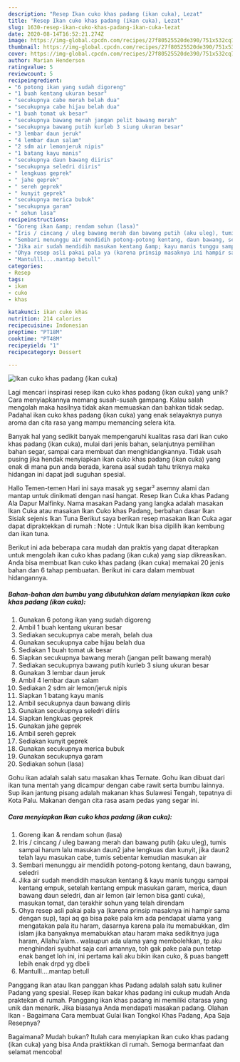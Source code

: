 ```yaml
---
description: "Resep Ikan cuko khas padang (ikan cuka), Lezat"
title: "Resep Ikan cuko khas padang (ikan cuka), Lezat"
slug: 1630-resep-ikan-cuko-khas-padang-ikan-cuka-lezat
date: 2020-08-14T16:52:21.274Z
image: https://img-global.cpcdn.com/recipes/27f80525520de390/751x532cq70/ikan-cuko-khas-padang-ikan-cuka-foto-resep-utama.jpg
thumbnail: https://img-global.cpcdn.com/recipes/27f80525520de390/751x532cq70/ikan-cuko-khas-padang-ikan-cuka-foto-resep-utama.jpg
cover: https://img-global.cpcdn.com/recipes/27f80525520de390/751x532cq70/ikan-cuko-khas-padang-ikan-cuka-foto-resep-utama.jpg
author: Marian Henderson
ratingvalue: 5
reviewcount: 5
recipeingredient:
- "6 potong ikan yang sudah digoreng"
- "1 buah kentang ukuran besar"
- "secukupnya cabe merah belah dua"
- "secukupnya cabe hijau belah dua"
- "1 buah tomat uk besar"
- "secukupnya bawang merah jangan pelit bawang merah"
- "secukupnya bawang putih kurleb 3 siung ukuran besar"
- "3 lembar daun jeruk"
- "4 lembar daun salam"
- "2 sdm air lemonjeruk nipis"
- "1 batang kayu manis"
- "secukupnya daun bawang diiris"
- "secukupnya seledri diiris"
- " lengkuas geprek"
- " jahe geprek"
- " sereh geprek"
- " kunyit geprek"
- "secukupnya merica bubuk"
- "secukupnya garam"
- " sohun lasa"
recipeinstructions:
- "Goreng ikan &amp; rendam sohun (lasa)"
- "Iris / cincang / uleg bawang merah dan bawang putih (aku uleg), tumis sampai harum lalu masukan daun2 jahe lengkuas dan kunyit, jika daun2 telah layu masukan cabe, tumis sebentar kemudian masukan air"
- "Sembari menunggu air mendidih potong-potong kentang, daun bawang, seledri"
- "Jika air sudah mendidih masukan kentang &amp; kayu manis tunggu sampai kentang empuk, setelah kentang empuk masukan garam, merica, daun bawang daun seledri, dan air lemon (air lemon bisa ganti cuka), masukan tomat, dan terakhir sohun yang telah direndam"
- "Ohya resep asli pakai pala ya (karena prinsip masaknya ini hampir sama dengan sup), tapi aq ga bisa pake pala krn ada pendapat ulama yang mengatakan pala itu haram, dasarnya karena pala itu memabukkan, dlm islam jika banyaknya memabukkan atau haram maka sedikitnya juga haram, Allahu&#39;alam.. walaupun ada ulama yang membolehkan, tp aku menghindari syubhat saja cari amannya, toh gak pake pala pun tetap enak banget loh ini, ini pertama kali aku bikin ikan cuko, &amp; puas bangett lebih enak drpd yg dbeli"
- "Mantulll....mantap betull"
categories:
- Resep
tags:
- ikan
- cuko
- khas

katakunci: ikan cuko khas 
nutrition: 214 calories
recipecuisine: Indonesian
preptime: "PT18M"
cooktime: "PT48M"
recipeyield: "1"
recipecategory: Dessert

---
```



![Ikan cuko khas padang (ikan cuka)](https://img-global.cpcdn.com/recipes/27f80525520de390/751x532cq70/ikan-cuko-khas-padang-ikan-cuka-foto-resep-utama.jpg)

Lagi mencari inspirasi resep ikan cuko khas padang (ikan cuka) yang unik? Cara menyiapkannya memang susah-susah gampang. Kalau salah mengolah maka hasilnya tidak akan memuaskan dan bahkan tidak sedap. Padahal ikan cuko khas padang (ikan cuka) yang enak selayaknya punya aroma dan cita rasa yang mampu memancing selera kita.

Banyak hal yang sedikit banyak mempengaruhi kualitas rasa dari ikan cuko khas padang (ikan cuka), mulai dari jenis bahan, selanjutnya pemilihan bahan segar, sampai cara membuat dan menghidangkannya. Tidak usah pusing jika hendak menyiapkan ikan cuko khas padang (ikan cuka) yang enak di mana pun anda berada, karena asal sudah tahu triknya maka hidangan ini dapat jadi suguhan spesial.

Hallo Temen-temen Hari ini saya masak yg segar² asemny alami dan mantap untuk dinikmati dengan nasi hangat. Resep Ikan Cuka khas Padang Ala Dapur Malfinky. Nama masakan Padang yang langka adalah masakan Ikan Cuka atau masakan Ikan Cuko khas Padang, berbahan dasar Ikan Sisiak sejenis Ikan Tuna Berikut saya berikan resep masakan Ikan Cuka agar dapat dipraktekkan di rumah : Note : Untuk Ikan bisa dipilih ikan kembung dan ikan tuna.


Berikut ini ada beberapa cara mudah dan praktis yang dapat diterapkan untuk mengolah ikan cuko khas padang (ikan cuka) yang siap dikreasikan. Anda bisa membuat Ikan cuko khas padang (ikan cuka) memakai 20 jenis bahan dan 6 tahap pembuatan. Berikut ini cara dalam membuat hidangannya.

<!--inarticleads1-->

##### Bahan-bahan dan bumbu yang dibutuhkan dalam menyiapkan Ikan cuko khas padang (ikan cuka):

1. Gunakan 6 potong ikan yang sudah digoreng
1. Ambil 1 buah kentang ukuran besar
1. Sediakan secukupnya cabe merah, belah dua
1. Gunakan secukupnya cabe hijau belah dua
1. Sediakan 1 buah tomat uk besar
1. Siapkan secukupnya bawang merah (jangan pelit bawang merah)
1. Sediakan secukupnya bawang putih kurleb 3 siung ukuran besar
1. Gunakan 3 lembar daun jeruk
1. Ambil 4 lembar daun salam
1. Sediakan 2 sdm air lemon/jeruk nipis
1. Siapkan 1 batang kayu manis
1. Ambil secukupnya daun bawang diiris
1. Gunakan secukupnya seledri diiris
1. Siapkan  lengkuas geprek
1. Gunakan  jahe geprek
1. Ambil  sereh geprek
1. Sediakan  kunyit geprek
1. Gunakan secukupnya merica bubuk
1. Gunakan secukupnya garam
1. Sediakan  sohun (lasa)


Gohu ikan adalah salah satu masakan khas Ternate. Gohu ikan dibuat dari ikan tuna mentah yang dicampur dengan cabe rawit serta bumbu lainnya. Sup ikan jantung pisang adalah makanan khas Sulawesi Tengah, tepatnya di Kota Palu. Makanan dengan cita rasa asam pedas yang segar ini. 

<!--inarticleads2-->

##### Cara menyiapkan Ikan cuko khas padang (ikan cuka):

1. Goreng ikan &amp; rendam sohun (lasa)
1. Iris / cincang / uleg bawang merah dan bawang putih (aku uleg), tumis sampai harum lalu masukan daun2 jahe lengkuas dan kunyit, jika daun2 telah layu masukan cabe, tumis sebentar kemudian masukan air
1. Sembari menunggu air mendidih potong-potong kentang, daun bawang, seledri
1. Jika air sudah mendidih masukan kentang &amp; kayu manis tunggu sampai kentang empuk, setelah kentang empuk masukan garam, merica, daun bawang daun seledri, dan air lemon (air lemon bisa ganti cuka), masukan tomat, dan terakhir sohun yang telah direndam
1. Ohya resep asli pakai pala ya (karena prinsip masaknya ini hampir sama dengan sup), tapi aq ga bisa pake pala krn ada pendapat ulama yang mengatakan pala itu haram, dasarnya karena pala itu memabukkan, dlm islam jika banyaknya memabukkan atau haram maka sedikitnya juga haram, Allahu&#39;alam.. walaupun ada ulama yang membolehkan, tp aku menghindari syubhat saja cari amannya, toh gak pake pala pun tetap enak banget loh ini, ini pertama kali aku bikin ikan cuko, &amp; puas bangett lebih enak drpd yg dbeli
1. Mantulll....mantap betull


Panggang ikan atau Ikan panggan khas Padang adalah salah satu kuliner Padang yang spesial. Resep ikan bakar khas padang ini cukup mudah Anda praktekan di rumah. Panggang ikan khas padang ini memiliki citarasa yang unik dan menarik. Jika biasanya Anda mendapati masakan padang. Olahan Ikan - Bagaimana Cara membuat Gulai Ikan Tongkol Khas Padang, Apa Saja Resepnya? 

Bagaimana? Mudah bukan? Itulah cara menyiapkan ikan cuko khas padang (ikan cuka) yang bisa Anda praktikkan di rumah. Semoga bermanfaat dan selamat mencoba!
